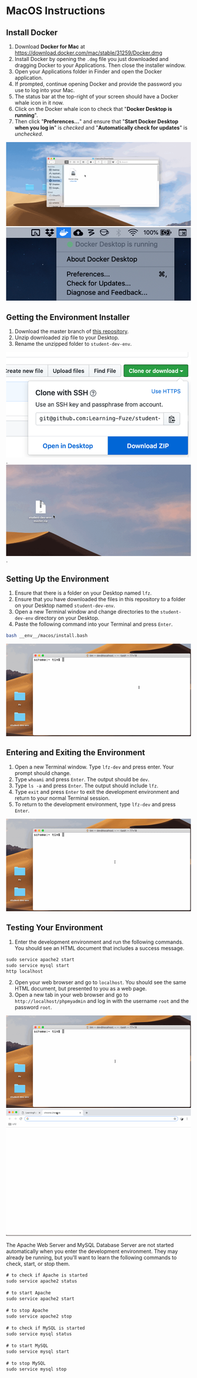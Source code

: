 # MacOS Instructions


## Install Docker

1. Download **Docker for Mac** at <a href="https://download.docker.com/mac/stable/31259/Docker.dmg" _target="blank">https://download.docker.com/mac/stable/31259/Docker.dmg</a>
2. Install Docker by opening the `.dmg` file you just downloaded and dragging Docker to your Applications. Then close the installer window.
3. Open your Applications folder in Finder and open the Docker application.
4. If prompted, continue opening Docker and provide the password you use to log into your Mac.
5. The status bar at the top-right of your screen should have a Docker whale icon in it now.
6. Click on the Docker whale icon to check that "**Docker Desktop is running**".
7. Then click "**Preferences...**" and ensure that "**Start Docker Desktop when you log in**" is _checked_ and "**Automatically check for updates**" is _unchecked_.

![Install Docker](__env__/macos/install-docker-app.gif)
![Docker in status bar](__env__/macos/docker-in-status-bar.png)


## Getting the Environment Installer

1. Download the master branch of <a href="https://github.com/learning-fuze/student-dev-env" target="_blank">this repository</a>.
2. Unzip downloaded zip file to your Desktop.
3. Rename the unzipped folder to `student-dev-env`.

![Download the Mac Installer](__env__/macos/download-installer.png).
![Unzip the Mac Installer](__env__/macos/unzip-installer.gif).


## Setting Up the Environment

1. Ensure that there is a folder on your Desktop named `lfz`.
2. Ensure that you have downloaded the files in this repository to a folder on your Desktop named `student-dev-env`.
3. Open a new Terminal window and change directories to the `student-dev-env` directory on your Desktop.
4. Paste the following command into your Terminal and press `Enter`.

```bash
bash __env__/macos/install.bash
```
![Running the Mac installer](__env__/macos/mac-install-command.gif)


## Entering and Exiting the Environment

1. Open a new Terminal window. Type `lfz-dev` and press enter. Your prompt should change.
2. Type `whoami` and press `Enter`. The output should be `dev`.
3. Type `ls -a` and press `Enter`. The output should include `lfz`.
4. Type `exit` and press `Enter` to exit the development environment and return to your normal Terminal session.
5. To return to the development environment, type `lfz-dev` and press `Enter`.

![Entering Development Environment](__env__/macos/entering-dev-env.gif)


## Testing Your Environment

1. Enter the development environment and run the following commands. You should see an HTML document that includes a success message.
```shell
sudo service apache2 start
sudo service mysql start
http localhost
```
2. Open your web browser and go to `localhost`. You should see the same HTML document, but presented to you as a web page.
3. Open a new tab in your web browser and go to `http://localhost/phpmyadmin` and log in with the username `root` and the password `root`.

![Testing the Environment](__env__/macos/test-env.gif)
![Testing the Environment](__env__/macos/env-web.gif)

The Apache Web Server and MySQL Database Server are not started automatically when you enter the development environment. They may already be running, but you'll want to learn the following commands to check, start, or stop them.

```shell
# to check if Apache is started
sudo service apache2 status

# to start Apache
sudo service apache2 start

# to stop Apache
sudo service apache2 stop

# to check if MySQL is started
sudo service mysql status

# to start MySQL
sudo service mysql start

# to stop MySQL
sudo service mysql stop
```
